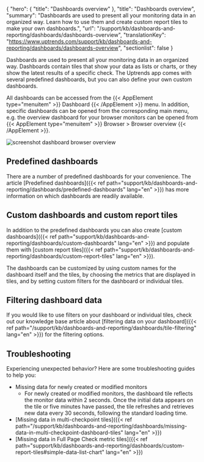 {
  "hero": {
    "title": "Dashboards overview"
  },
  "title": "Dashboards overview",
  "summary": "Dashboards are used to present all your monitoring data in an organized way. Learn how to use them and create custom report tiles to make your own dashboards.",
  "url": "/support/kb/dashboards-and-reporting/dashboards/dashboards-overview",
  "translationKey": "https://www.uptrends.com/support/kb/dashboards-and-reporting/dashboards/dashboards-overview",
  "sectionlist": false
}

Dashboards are used to present all your monitoring data in an organized way. Dashboards contain tiles that show your data as lists or charts, or they show the latest results of a specific check. The Uptrends app comes with several predefined dashboards, but you can also define your own custom dashboards.

All dashboards can be accessed from the {{< AppElement type="menuitem" >}} Dashboard {{< /AppElement >}} menu. In addition, specific dashboards can be opened from the corresponding main menu, e.g. the overview dashboard for your browser monitors can be opened from {{< AppElement type="menuitem" >}} Browser > Browser overview {{< /AppElement >}}.

![screenshot dashboard browser overview](/img/content/scr_dashboard-browser-overview.min.png)

## Predefined dashboards

There are a number of predefined dashboards for your convenience. The article [Predefined dashboards]({{< ref path="support/kb/dashboards-and-reporting/dashboards/predefined-dashboards" lang="en" >}}) has more information on which dashboards are readily available.

## Custom dashboards and custom report tiles

In addition to the predefined dashboards you can also create [custom dashboards]({{< ref path="support/kb/dashboards-and-reporting/dashboards/custom-dashboards" lang="en" >}}) and populate them with [custom report tiles]({{< ref path="support/kb/dashboards-and-reporting/dashboards/custom-report-tiles" lang="en" >}}).

The dashboards can be customized by using custom names for the dashboard itself and the tiles, by choosing the metrics that are displayed in tiles, and by setting custom filters for the dashboard or individual tiles.

## Filtering dashboard data

If you would like to use filters on your dashboard or individual tiles, check out our knowledge base article about [filtering data on your dashboard]({{< ref path="/support/kb/dashboards-and-reporting/dashboards/tile-filtering" lang="en" >}}) for the filtering options.

## Troubleshooting

Experiencing unexpected behavior? Here are some troubleshooting guides to help you:

- Missing data for newly created or modified monitors
  - For newly created or modified monitors, the dashboard tile reflects the monitor data within 2 seconds. Once the initial data appears on the tile or five minutes have passed, the tile refreshes and retrieves new data every 30 seconds, following the standard loading time.
- [Missing data in multi-checkpoint tiles]({{< ref path="/support/kb/dashboards-and-reporting/dashboards/missing-data-in-multi-checkpoint-dashboard-tiles" lang="en" >}})
- [Missing data in Full Page Check metric tiles]({{< ref path="support/kb/dashboards-and-reporting/dashboards/custom-report-tiles#simple-data-list-chart" lang="en" >}})
